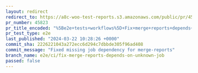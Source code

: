 ```yaml
---
layout: redirect
redirect_to: https://a8c-woo-test-reports.s3.amazonaws.com/public/pr/45823/e2e/index.html
pr_number: 45823
pr_title_encoded: "%5Be2e+tests+workflows%5D+Fix+merge+reports+depends+on+unknown+job+in+HPOS+disabled+workflow"
pr_test_type: e2e
last_published: "2024-03-22 10:28:26 +0000"
commit_sha: 2226221043a272ecc6d294c7dbbde305f96ad408
commit_message: "Fixed missing job dependency for merge-reports"
branch_name: e2e/ci/fix-merge-reports-depends-on-unknown-job
passed: false
---
```

